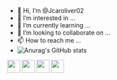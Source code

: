- 👋 Hi, I’m @Jcaroliver02
- 👀 I’m interested in ...
- 🌱 I’m currently learning ...
- 💞️ I’m looking to collaborate on ...
- 📫 How to reach me ...
- ![Anurag's GitHub stats](https://github-readme-stats.vercel.app/api?username=Jcaroliver02&show_icons=true&theme=radical)


<img src="https://cdn.jsdelivr.net/gh/devicons/devicon/icons/html5/html5-original.svg" height=30px width=30px />

<img src="https://cdn.jsdelivr.net/gh/devicons/devicon/icons/css3/css3-original.svg" height=30px width=30px/>

<img src="https://cdn.jsdelivr.net/gh/devicons/devicon/icons/python/python-original.svg" height=30px width=30px />

<img src="https://cdn.jsdelivr.net/gh/devicons/devicon/icons/java/java-original.svg" height=30px width=30px  />
          
                    
    
          
          
          

<!---
Jcaroliver02/Jcaroliver02 is a ✨ special ✨ repository because its `README.md` (this file) appears on your GitHub profile.
You can click the Preview link to take a look at your changes.
--->
